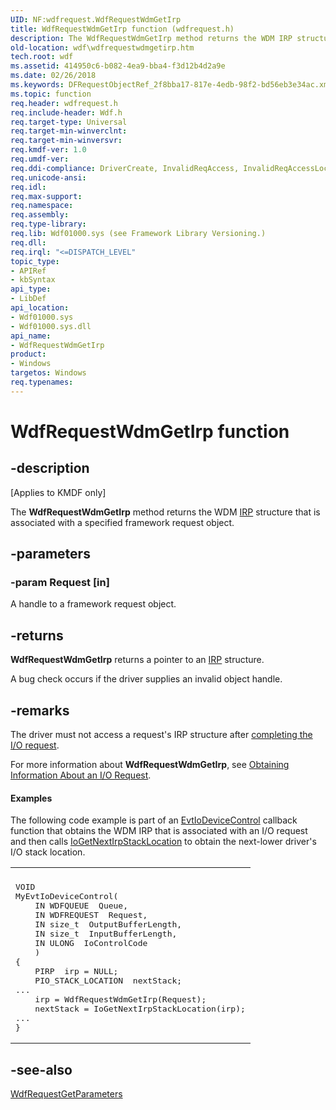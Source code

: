 ```yaml
---
UID: NF:wdfrequest.WdfRequestWdmGetIrp
title: WdfRequestWdmGetIrp function (wdfrequest.h)
description: The WdfRequestWdmGetIrp method returns the WDM IRP structure that is associated with a specified framework request object.
old-location: wdf\wdfrequestwdmgetirp.htm
tech.root: wdf
ms.assetid: 414950c6-b082-4ea9-bba4-f3d12b4d2a9e
ms.date: 02/26/2018
ms.keywords: DFRequestObjectRef_2f8bba17-817e-4edb-98f2-bd56eb3e34ac.xml, WdfRequestWdmGetIrp, WdfRequestWdmGetIrp method, kmdf.wdfrequestwdmgetirp, wdf.wdfrequestwdmgetirp, wdfrequest/WdfRequestWdmGetIrp
ms.topic: function
req.header: wdfrequest.h
req.include-header: Wdf.h
req.target-type: Universal
req.target-min-winverclnt: 
req.target-min-winversvr: 
req.kmdf-ver: 1.0
req.umdf-ver: 
req.ddi-compliance: DriverCreate, InvalidReqAccess, InvalidReqAccessLocal, KmdfIrql, KmdfIrql2
req.unicode-ansi: 
req.idl: 
req.max-support: 
req.namespace: 
req.assembly: 
req.type-library: 
req.lib: Wdf01000.sys (see Framework Library Versioning.)
req.dll: 
req.irql: "<=DISPATCH_LEVEL"
topic_type:
- APIRef
- kbSyntax
api_type:
- LibDef
api_location:
- Wdf01000.sys
- Wdf01000.sys.dll
api_name:
- WdfRequestWdmGetIrp
product:
- Windows
targetos: Windows
req.typenames: 
---
```


# WdfRequestWdmGetIrp function


## -description


<p class="CCE_Message">[Applies to KMDF only]</p>

The <b>WdfRequestWdmGetIrp</b> method returns the WDM <a href="https://docs.microsoft.com/windows-hardware/drivers/ddi/content/wdm/ns-wdm-_irp">IRP</a> structure that is associated with a specified framework request object.


## -parameters




### -param Request [in]

A handle to a framework request object.


## -returns



<b>WdfRequestWdmGetIrp</b> returns a pointer to an <a href="https://docs.microsoft.com/windows-hardware/drivers/ddi/content/wdm/ns-wdm-_irp">IRP</a> structure.

A bug check occurs if the driver supplies an invalid object handle.




## -remarks



The driver must not access a request's IRP structure after <a href="https://docs.microsoft.com/windows-hardware/drivers/wdf/completing-i-o-requests">completing the I/O request</a>.

For more information about <b>WdfRequestWdmGetIrp</b>, see <a href="https://docs.microsoft.com/windows-hardware/drivers/wdf/obtaining-information-about-an-i-o-request">Obtaining Information About an I/O Request</a>.


#### Examples

The following code example is part of an <a href="https://docs.microsoft.com/windows-hardware/drivers/ddi/content/wdfio/nc-wdfio-evt_wdf_io_queue_io_device_control">EvtIoDeviceControl</a> callback function that obtains the WDM IRP that is associated with an I/O request and then calls <a href="https://docs.microsoft.com/windows-hardware/drivers/ddi/content/wdm/nf-wdm-iogetnextirpstacklocation">IoGetNextIrpStackLocation</a> to obtain the next-lower driver's I/O stack location.

<div class="code"><span codelanguage=""><table>
<tr>
<th></th>
</tr>
<tr>
<td>
<pre>VOID
MyEvtIoDeviceControl(
    IN WDFQUEUE  Queue,
    IN WDFREQUEST  Request,
    IN size_t  OutputBufferLength,
    IN size_t  InputBufferLength,
    IN ULONG  IoControlCode
    )
{
    PIRP  irp = NULL;
    PIO_STACK_LOCATION  nextStack;
...
    irp = WdfRequestWdmGetIrp(Request);
    nextStack = IoGetNextIrpStackLocation(irp);
...
}</pre>
</td>
</tr>
</table></span></div>



## -see-also




<a href="https://docs.microsoft.com/windows-hardware/drivers/ddi/content/wdfrequest/nf-wdfrequest-wdfrequestgetparameters">WdfRequestGetParameters</a>
 

 

